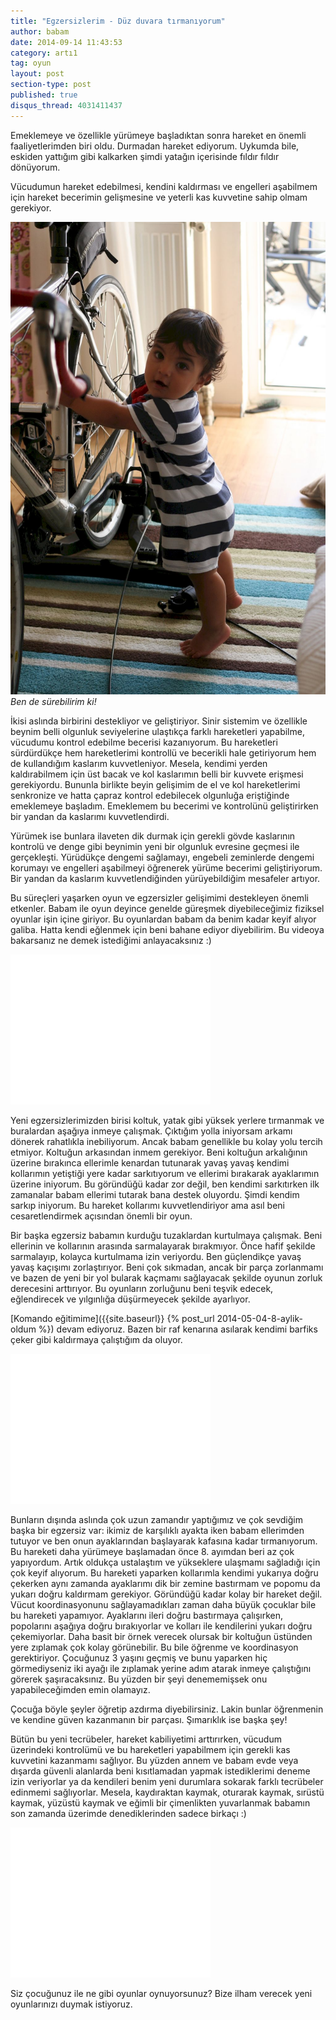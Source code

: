 ```yaml
---
title: "Egzersizlerim - Düz duvara tırmanıyorum"
author: babam
date: 2014-09-14 11:43:53
category: artı1
tag: oyun
layout: post
section-type: post
published: true
disqus_thread: 4031411437
---
```


Emeklemeye ve özellikle yürümeye başladıktan sonra hareket en önemli faaliyetlerimden biri oldu. Durmadan hareket ediyorum. Uykumda bile, eskiden yattığım gibi kalkarken şimdi yatağın içerisinde fıldır fıldır dönüyorum.

Vücudumun hareket edebilmesi, kendini kaldırması ve engelleri aşabilmem için hareket becerimin gelişmesine ve yeterli kas kuvvetine sahip olmam gerekiyor.

![Ben de sürebilirim ki!](/img/posts/kisa_pantolon.jpg)
*Ben de sürebilirim ki!*

İkisi aslında birbirini destekliyor ve geliştiriyor. Sinir sistemim ve özellikle beynim belli olgunluk seviyelerine ulaştıkça farklı hareketleri yapabilme, vücudumu kontrol edebilme becerisi kazanıyorum. Bu hareketleri sürdürdükçe hem hareketlerimi kontrollü ve becerikli hale getiriyorum hem de kullandığım kaslarım kuvvetleniyor. Mesela, kendimi yerden kaldırabilmem için üst bacak ve kol kaslarımın belli bir kuvvete erişmesi gerekiyordu. Bununla birlikte beyin gelişimim de el ve kol hareketlerimi senkronize ve hatta çapraz kontrol edebilecek olgunluğa eriştiğinde emeklemeye başladım. Emeklemem bu becerimi ve kontrolünü geliştirirken bir yandan da kaslarımı kuvvetlendirdi.

Yürümek ise bunlara ilaveten dik durmak için gerekli gövde kaslarının kontrolü ve denge gibi beynimin yeni bir olgunluk evresine geçmesi ile gerçekleşti. Yürüdükçe dengemi sağlamayı, engebeli zeminlerde dengemi korumayı ve engelleri aşabilmeyi öğrenerek yürüme becerimi geliştiriyorum. Bir yandan da kaslarım kuvvetlendiğinden yürüyebildiğim mesafeler artıyor.

Bu süreçleri yaşarken oyun ve egzersizler gelişimimi destekleyen önemli etkenler. Babam ile oyun deyince genelde güreşmek diyebileceğimiz fiziksel oyunlar işin içine giriyor. Bu oyunlardan babam da benim kadar keyif alıyor galiba. Hatta kendi eğlenmek için beni bahane ediyor diyebilirim. Bu videoya bakarsanız ne demek istediğimi anlayacaksınız :)

<iframe src="//www.youtube.com/embed/L49e-_mieZ4" width="320" height="240" frameborder="0" allowfullscreen="allowfullscreen"></iframe>

Yeni egzersizlerimizden birisi koltuk, yatak gibi yüksek yerlere tırmanmak ve buralardan aşağıya inmeye çalışmak. Çıktığım yolla iniyorsam arkamı dönerek rahatlıkla inebiliyorum. Ancak babam genellikle bu kolay yolu tercih etmiyor. Koltuğun arkasından inmem gerekiyor. Beni koltuğun arkalığının üzerine bırakınca ellerimle kenardan tutunarak yavaş yavaş kendimi kollarımın yetiştiği yere kadar sarkıtıyorum ve ellerimi bırakarak ayaklarımın üzerine iniyorum. Bu göründüğü kadar zor değil, ben kendimi sarkıtırken ilk zamanalar babam ellerimi tutarak bana destek oluyordu. Şimdi kendim sarkıp iniyorum. Bu hareket kollarımı kuvvetlendiriyor ama asıl beni cesaretlendirmek açısından önemli bir oyun.

Bir başka egzersiz babamın kurduğu tuzaklardan kurtulmaya çalışmak. Beni ellerinin ve kollarının arasında sarmalayarak bırakmıyor. Önce hafif şekilde sarmalayıp, kolayca kurtulmama izin veriyordu. Ben güçlendikçe yavaş yavaş kaçışımı zorlaştırıyor. Beni çok sıkmadan, ancak bir parça zorlanmamı ve bazen de yeni bir yol bularak kaçmamı sağlayacak şekilde oyunun zorluk derecesini arttırıyor. Bu oyunların zorluğunu beni teşvik edecek, eğlendirecek ve yılgınlığa düşürmeyecek şekilde ayarlıyor.

[Komando eğitimime]({{site.baseurl}} {% post_url 2014-05-04-8-aylik-oldum %}) devam ediyoruz. Bazen bir raf kenarına asılarak kendimi barfiks çeker gibi kaldırmaya çalıştığım da oluyor.

<iframe src="//www.youtube.com/embed/j6k7nq0QbQ4" width="320" height="240" frameborder="0" allowfullscreen="allowfullscreen"></iframe>

Bunların dışında aslında çok uzun zamandır yaptığımız ve çok sevdiğim başka bir egzersiz var: ikimiz de karşılıklı ayakta iken babam ellerimden tutuyor ve ben onun ayaklarından başlayarak kafasına kadar tırmanıyorum. Bu hareketi daha yürümeye başlamadan önce 8. ayımdan beri az çok yapıyordum. Artık oldukça ustalaştım ve yükseklere ulaşmamı sağladığı için çok keyif alıyorum. Bu hareketi yaparken kollarımla kendimi yukarıya doğru çekerken aynı zamanda ayaklarımı dik bir zemine bastırmam ve popomu da yukarı doğru kaldırmam gerekiyor. Göründüğü kadar kolay bir hareket değil. Vücut koordinasyonunu sağlayamadıkları zaman daha büyük çocuklar bile bu hareketi yapamıyor. Ayaklarını ileri doğru bastırmaya çalışırken, popolarını aşağıya doğru bırakıyorlar ve kolları ile kendilerini yukarı doğru çekemiyorlar. Daha basit bir örnek verecek olursak bir koltuğun üstünden yere zıplamak çok kolay görünebilir. Bu bile öğrenme ve koordinasyon gerektiriyor. Çocuğunuz 3 yaşını geçmiş ve bunu yaparken hiç görmediyseniz iki ayağı ile zıplamak yerine adım atarak inmeye çalıştığını görerek şaşıracaksınız. Bu yüzden bir şeyi denememişsek onu yapabileceğimden emin olamayız.

Çocuğa böyle şeyler öğretip azdırma diyebilirsiniz. Lakin bunlar öğrenmenin ve kendine güven kazanmanın bir parçası. Şımarıklık ise başka şey!

Bütün bu yeni tecrübeler, hareket kabiliyetimi arttırırken, vücudum üzerindeki kontrolümü ve bu hareketleri yapabilmem için gerekli kas kuvvetini kazanmamı sağlıyor. Bu yüzden annem ve babam evde veya dışarda güvenli alanlarda beni kısıtlamadan yapmak istediklerimi deneme izin veriyorlar ya da kendileri benim yeni durumlara sokarak farklı tecrübeler edinmemi sağlıyorlar. Mesela, kaydıraktan kaymak, oturarak kaymak, sırüstü kaymak, yüzüstü kaymak ve eğimli bir çimenlikten yuvarlanmak babamın son zamanda üzerimde denediklerinden sadece birkaçı :)

<iframe src="//www.youtube.com/embed/K1zvaHnH-JI" width="320" height="240" frameborder="0" allowfullscreen="allowfullscreen"></iframe>

Siz çocuğunuz ile ne gibi oyunlar oynuyorsunuz? Bize ilham verecek yeni oyunlarınızı duymak istiyoruz.
